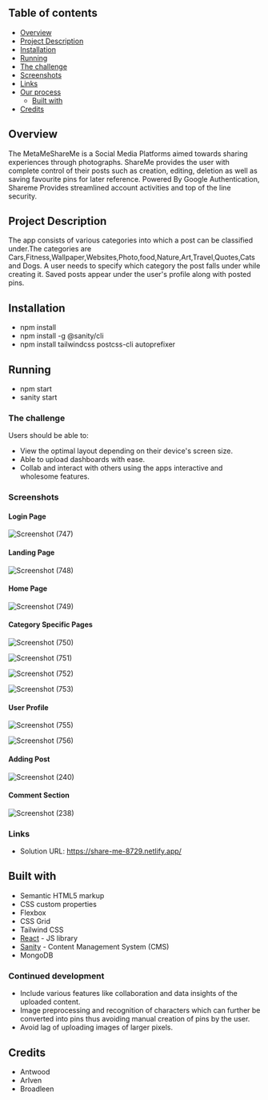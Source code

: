 ## Table of contents

- [Overview](#overview)
- [Project Description](#Project-Description)
- [Installation](#Installation)
- [Running](#Running)
- [The challenge](#the-challenge)
- [Screenshots](#screenshots)
- [Links](#links)
- [Our process](#my-process)
  - [Built with](#built-with)
 - [Credits](#Credits)
 
## Overview
The MetaMeShareMe is a Social Media Platforms aimed towards sharing experiences through photographs.
ShareMe provides the user with complete control of their posts such as creation, editing, deletion as well as saving favourite pins for later reference.
Powered By Google Authentication, Shareme Provides streamlined account activities and top of the line security.

## Project Description
The app consists of various categories into which a post can be classified under.The categories are Cars,Fitness,Wallpaper,Websites,Photo,food,Nature,Art,Travel,Quotes,Cats and Dogs.
A user needs to specify which category the post falls under while creating it.
Saved posts appear under the user's profile along with posted pins.

## Installation
- npm install
- npm install -g @sanity/cli
- npm install tailwindcss postcss-cli autoprefixer


## Running
- npm start
- sanity start


### The challenge

Users should be able to:

- View the optimal layout depending on their device's screen size.
- Able to upload dashboards with ease.
- Collab and interact with others using the apps interactive and wholesome features.

### Screenshots


#### Login Page

![Screenshot (747)](https://user-images.githubusercontent.com/61611882/162573106-057d65ca-c62e-44c8-a8e7-c3ca4dc97d82.png)

#### Landing Page

![Screenshot (748)](https://user-images.githubusercontent.com/61611882/162573287-7de9d454-65bb-41b8-91cb-b948fd28d340.png)

#### Home Page

![Screenshot (749)](https://user-images.githubusercontent.com/61611882/162573300-6d4d48cf-bfc7-434d-b11d-27ab998a6fbb.png)

#### Category Specific Pages


![Screenshot (750)](https://user-images.githubusercontent.com/61611882/162573360-8b10d17f-a7fe-4406-aaf7-2bf3275dfb03.png)


![Screenshot (751)](https://user-images.githubusercontent.com/61611882/162573366-e9e5ab17-628b-4256-98fe-6c12d926b492.png)

![Screenshot (752)](https://user-images.githubusercontent.com/61611882/162573378-4cf7e495-02ad-4a5a-9166-5cc385451f63.png)


![Screenshot (753)](https://user-images.githubusercontent.com/61611882/162573390-d9947c9c-7b83-4a10-ae7f-13ac23c91b4b.png)


#### User Profile

![Screenshot (755)](https://user-images.githubusercontent.com/61611882/162573437-b65cdb4f-b298-458b-acfd-c742882d91fd.png)


![Screenshot (756)](https://user-images.githubusercontent.com/61611882/162573444-a924fbdb-bafd-4902-a79c-d3661665dc41.png)

#### Adding Post

![Screenshot (240)](https://user-images.githubusercontent.com/52795682/162575030-87cba366-e94d-4931-94a5-098e99bf7d6d.png)


#### Comment Section

![Screenshot (238)](https://user-images.githubusercontent.com/52795682/162574919-0bf83e08-6620-4491-bfa1-43f5fb61e0aa.png)



### Links

- Solution URL: https://share-me-8729.netlify.app/


## Built with

- Semantic HTML5 markup
- CSS custom properties
- Flexbox
- CSS Grid
- Tailwind CSS
- [React](https://reactjs.org/) - JS library
- [Sanity](https://www.sanity.io) - Content Management System (CMS)
- MongoDB

### Continued development
- Include various features like collaboration and data insights of the uploaded content.
- Image preprocessing and recognition of characters which can further be converted into pins thus avoiding manual creation of pins by the user.
- Avoid lag of uploading images of larger pixels.

## Credits
- Antwood
- Arlven
- Broadleen

